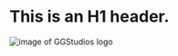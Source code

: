 # This is an H1 header.
![image of GGStudios logo](http://static1.squarespace.com/static/608244bfce5c0e108b35a099/t/621611816ca3ce1fd0571574/1645613441785/logo22.png?format=1500w)
